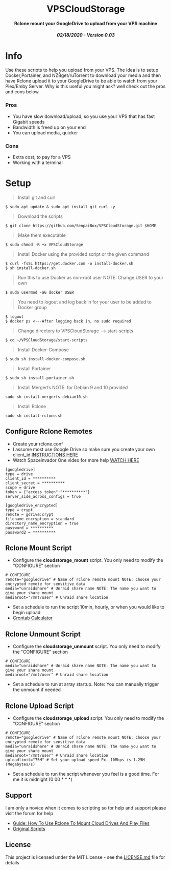 
<center>
<h1 align="center">VPSCloudStorage</h1>
<h4 align="center">Rclone mount your GoogleDrive to upload from your VPS machine</h4>
<h5 align="Center"><strong>02/18/2020 - Version 0.03</strong>
</center>

# Info

Use these scripts to help you upload from your VPS. The idea is to setup Docker,Portainer, and NZBget/ruTorrent to download your media and then have Rclone upload it to your GoogleDrive to be able to watch from your Plex/Emby Server. Why is this useful you might ask? well check out the pros and cons below.

### Pros
- You have slow download/upload, so you use your VPS that has fast Gigabit speeds
- Bandwidth is freed up on your end
- You can upload media, quicker

### Cons
- Extra cost, to pay for a VPS
- Working with a terminal

# Setup

> Install git and curl
```
$ sudo apt update & sudo apt install git curl -y
```
> Download the scripts
```
$ git clone https://github.com/SenpaiBox/VPSCloudStorage.git $HOME
```

> Make them executable
```
$ sudo chmod -R +x VPSCloudStorage
```
> Install Docker using the provided script or the given command
```
$ curl -fsSL https://get.docker.com -o install-docker.sh 
$ sh install-docker.sh
```
> Run this to use Docker as non-root user NOTE: Change USER to your own
```
$ sudo usermod -aG docker USER
```
> You need to logout and log back in for your user to be added to Docker group
```
$ logout
$ docker ps <---After logging back in, no sudo required
```
> Change directory to VPSCloudStorage --> start-scripts
```
$ cd ~/VPSCloudStorage/start-scripts
```
> Install Docker-Compose
```
$ sudo sh install-docker-compose.sh
```
> Install Portainer
```
$ sudo sh install-portainer.sh
```
> Install Mergerfs NOTE: for Debian 9 and 10 provided
```
sudo sh install-mergerfs-debian10.sh
```
> Install Rclone
```
sudo sh install-rclone.sh
```

## Configure Rclone Remotes

- Create your rclone.conf
- I assume most use Google Drive so make sure you create your own client_id [INSTRUCTIONS HERE](https://rclone.org/drive/#making-your-own-client-id)
- Watch Spaceinvador One video for more help [WATCH HERE](https://youtu.be/-b9Ow2iX2DQ)

```
[googledrive]
type = drive
client_id = **********
client_secret = **********
scope = drive
token = {"access_token":"**********"}
server_side_across_configs = true

[googledrive_encrypted]
type = crypt
remote = gdrive:crypt
filename_encryption = standard
directory_name_encryption = true
password = **********
password2 = **********
```

## Rclone Mount Script

- Configure the <strong>cloudstorage_mount</strong> script. You only need to modify the "CONFIGURE" section

```
# CONFIGURE
remote="googledrive" # Name of rclone remote mount NOTE: Choose your encrypted remote for sensitive data
media="unraidshare" # Unraid share name NOTE: The name you want to give your share mount
mediaroot="/mnt/user" # Unraid share location
```
- Set a schedule to run the script 10min, hourly, or when you would like to begin upload
- [Crontab Calculator](https://corntab.com/)

## Rclone Unmount Script

- Configure the <strong>cloudstorage_unmount</strong> script. You only need to modify the "CONFIGURE" section

```
# CONFIGURE
media="unraidshare" # Unraid share name NOTE: The name you want to give your share mount
mediaroot="/mnt/user" # Unraid share location
```
- Set a schedule to run at array startup. Note: You can manually trigger the unmount if needed

## Rclone Upload Script

- Configure the <strong>cloudstorage_upload</strong> script. You only need to modify the "CONFIGURE" section

```
# CONFIGURE
remote="googledrive" # Name of rclone remote mount NOTE: Choose your encrypted remote for sensitive data
media="unraidshare" # Unraid share name NOTE: The name you want to give your share mount
mediaroot="/mnt/user" # Unraid share location
uploadlimit="75M" # Set your upload speed Ex. 10Mbps is 1.25M (Megabytes/s)
```
- Set a schedule to run the script whenever you feel is a good time. For me it is midnight (0 00 * * *)

## Support

I am only a novice when it comes to scripting so for help and support please visit the forum for help

- [Guide: How To Use Rclone To Mount Cloud Drives And Play Files](https://forums.unraid.net/topic/75436-guide-how-to-use-rclone-to-mount-cloud-drives-and-play-files/)
- [Original Scripts](https://github.com/BinsonBuzz/unraid_rclone_mount)

## License

This project is licensed under the MIT License - see the [LICENSE.md](LICENSE.md) file for details
